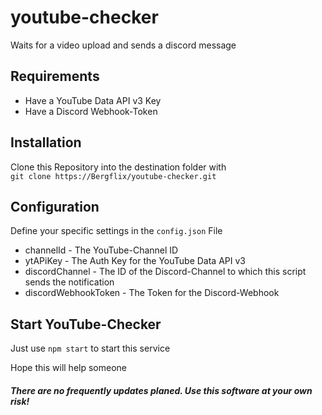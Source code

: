 # youtube-checker
Waits for a video upload and sends a discord message

## Requirements
- Have a YouTube Data API v3 Key
- Have a Discord Webhook-Token

## Installation
Clone this Repository into the destination folder with\
`git clone https://Bergflix/youtube-checker.git`

## Configuration
Define your specific settings in the `config.json` File
- channelId - The YouTube-Channel ID 
- ytAPiKey - The Auth Key for the YouTube Data API v3
- discordChannel - The ID of the Discord-Channel to which this script sends the notification
- discordWebhookToken - The Token for the Discord-Webhook

## Start YouTube-Checker
Just use `npm start` to start this service

Hope this will help someone
##### There are no frequently updates planed. Use this software at your own risk!